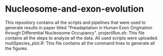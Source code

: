 # Nucleosome-and-exon-evolution
This repository contains all the scripts and pipelines that were used to generate resutls in paper titled "Preadaptation in Human Exon Origination through Differential Nucleosome Occupancy".
projectRun.sh: This file contains all the steps to analyze all the data. All used scripts were uploaded.
mutiSpecies_plot.R: This file contains all the command lines to generate all the figures. 
